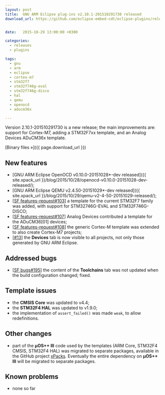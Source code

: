 ```yaml
---
layout: post
title:  GNU ARM Eclipse plug-ins v2.10.1-201510291730 released
download_url: https://github.com/eclipse-embed-cdt/eclipse-plugins/releases/tag/v2.10.1-201510291730


date:   2015-10-29 13:00:00 +0300

categories:
  - releases
  - plugins

tags:
  - gnu
  - arm
  - eclipse
  - cortex-m7
  - stm32f7
  - stm32f746g-eval
  - stm32f746g-disco
  - hal
  - qemu
  - openocd
  - aducm36x

---
```


Version 2.10.1-201510291730 is a new release; the main improvements are: support for Cortex-M7, adding a STM32F7xx template, and an Analog Devices ADuCM36x template.

[Binary files »]({{ page.download_url }})

## New features

- [GNU ARM Eclipse OpenOCD v0.10.0-20151028*-dev released]({{ site.xpack_url }}/blog/2015/10/28/openocd-v0.10.0-20151028-dev-released/);
- [GNU ARM Eclipse QEMU v2.4.50-20151029*-dev released]({{ site.xpack_url }}/blog/2015/10/29/qemu-v2-4-50-20151029-released/);
-  [[SF features-request#103](https://sourceforge.net/p/gnuarmeclipse/feature-requests/103/)] a template for the current STM32F7 family was added, with support for STM32746G-EVAL and STM32F746G-DISCO;
- [[SF features-request#107](https://sourceforge.net/p/gnuarmeclipse/feature-requests/107/)] Analog Devices contributed a template for the ADuCM36[01] devices;
- [[SF features-request#108](https://sourceforge.net/p/gnuarmeclipse/feature-requests/108/)] the generic Cortex-M template was extended to also create Cortex-M7 projects;
- [[#13](https://github.com/gnu-mcu-eclipse/eclipse-plugins/issues/13)] the **Devices** tab is now visible to all projects, not only those generated by GNU ARM Eclipse.

## Addressed bugs

- [[SF bugs#195](https://sourceforge.net/p/gnuarmeclipse/bugs/195/)] the content of the **Toolchains** tab was not updated when the build configuration changed; fixed.

## Template issues

- the **CMSIS Core** was updated to v4.4;
- the **STM32F4 HAL** was updated to v1.9.0;
- the implementation of `assert_failed()` was made `weak`, to allow redefinitions.

## Other changes

- part of the **µOS++ III** code used by the templates (ARM Core, STM32F4 CMSIS, STM32F4 HAL) was migrated to separate packages, available in the GitHub project [xPacks](https://github.com/xpacks). Eventually the entire dependency on **µOS++ III** will be migrated to separate packages.

## Known problems

- none so far
